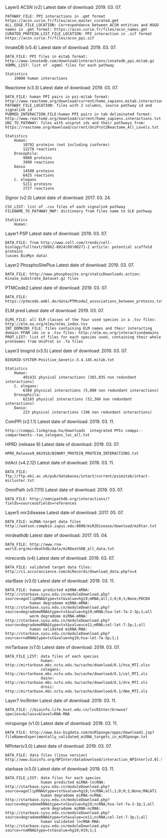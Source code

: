 
Layer0
ACSN (v2)
	Latest date of download: 2019. 03. 07.
	
    PATHWAY_FILE: PPI interactions in .gmt format https://acsn.curie.fr/files/acsn_master_curated.gmt
    ALL_EDGE_FILE_LOCATION: Correspondance between ACSN entities and HUGO names in .gmt format: https://acsn.curie.fr/files/acsn_names.gmt
    CURATED_PROTEIN_LIST_FILE_LOCATION: PPI interaction in .sif format https://acsn.curie.fr/files/acsn_ppi.sif	

InnateDB (v5.4)
	Latest date of download: 2019. 03. 07.

    DATA_FILE: PPI files in mitab format: http://www.innatedb.com/download/interactions/innatedb_ppi.mitab.gz
    XGMML_LIST: list of .xgmml files for each pathway
	
	Statistics
		19800 human interactions

Reactome (v3.3)
	Latest date of download: 2019. 03. 07.

    DATA_FILE: human PPI pairs in psi-mitab format: http://www.reactome.org/download/current/homo_sapiens.mitab.interactions.txt.gz
    PATHWAY_FILE_LOCATION: files with 2 columns, source pathway id and signalink id
    PUBMED_INTERACTION_FILE:human PPI pairs in tab deliminated format: http://www.reactome.org/download/current/homo_sapiens.interactions.txt.gz
    UNI_TO_PATHWAY: files with uniprot ids and their pathways from: https://reactome.org/download/current/UniProt2Reactome_All_Levels.txt
	
	Statistics	
		Human: 
			10792 proteins (not including isoforms)
			12278 reactions
		Drosophila:
			9888 proteins
			3990 reactions
		Danio
			14508 proteins
			6425 reactions
		C. elegans
			5211 proteins
			2727 reactions

Signor (v2.0)
	Latest date of download: 2017. 03. 24.

    CSV_LIST: list of .csv files of each signalink pathway
    FILENAME_TO_PATHWAY_MAP: dictionary from files name to SLK pathway
	
	Statistics	
		Human: 

Layer1
PSP
	Latest date of download: 2019. 03. 07.

    DATA_FILE: from http://www.cell.com/trends/cell-biology/fulltext/S0962-8924(09)00271-2 article: potential scaffold proteins
	(usues BioMyn data)
Layer2
PhosphoSitePlus
	Latest date of download: 2019. 03. 07.

    DATA_FILE: http://www.phosphosite.org/staticDownloads.action: Kinase_Substrate_Dataset.gz files

PTMCode2 
	Latest date of download: 2019. 03. 07.

    DATA_FILE: https://ptmcode.embl.de/data/PTMcode2_associations_between_proteins.txt.gz 
ELM pred
	Latest date of download: 2019. 03. 07.

    ELMS_FILE: all ELM classes of the four used species in a .tsv files: http://elm.eu.org/elms/elms_index.tsv
    INT_DOMAINS_FILE: files containing ELM names and their interacting domain PFAM ids in a .tsv files: http://elm.eu.org/interactiondomains
    PROT_LIST: list of files for each species used, containing their whole proteomes from UniProt in .fa files

Layer3
biogrid (v3.5)
	Latest date of download: 2019. 03. 07.

    BIOGRID-SYSTEM-Positive_Genetic-3.4.145.mitab.txt
	
	Statistics
		Human: 
			491431 physical interactions (365,035 non redundant interactions)
		C. elegans:
			6360 physical interactions (5,808 non redundant interactions)
		Drosophiila:
			62165 physical interactions (52,366 non redundant interactions)
		Danio:
			223 physical interactions (196 non redundant interactions)
			
ComPPI (v2.1.1)
	Latest date of download: 2019. 03. 11.

    http://comppi.linkgroup.hu/downloads  integrated PPIs comppi--compartments--tax_celegans_loc_all.txt

HPRD (release 9)
	Latest date of download: 2019. 03. 07.

    HPRD_Release9_062910/BINARY_PROTEIN_PROTEIN_INTERACTIONS.txt
IntAct (v4.2.12)
	Latest date of download: 2019. 03. 11.

    DATA_FILE: ftp://ftp.ebi.ac.uk/pub/databases/intact/current/psimitab/intact-micluster.txt
OmniPath (v0.7.111)
	Latest date of download: 2019. 03. 07.

    DATA_FILE: http://omnipathdb.org/interactions/?fields=sources&fields=references

Layer5
mir2disease
	Latest date of download: 2017. 05. 07.

    DATA_FILE: miRNA-target data files http://watson.compbio.iupui.edu:8080/miR2Disease/download/miRtar.txt
mirdeathdb
	Latest date of download: 2017. 05. 04.

    DATA_FILE: http://www.rna-world.org/mirdeathdb/data/miRDeathDB_all_data.txt
mirecords (v4)
	Latest date of download: 2019. 03. 07.

    DATA_FILE: validated target data files: http://c1.accurascience.com/miRecords/download_data.php?v=4
starBase (v3.0)
	Latest date of download: 2019. 03. 11.

    DATA_FILE: human predicted miRNA-mRNA: http://starbase.sysu.edu.cn/moduleDownload.php?source=agoClipRNA&type=txt&value=hg19;mRNA;all;1;0;0;1;None;PDCD4
			   human degradome miRNA-mRNA: http://starbase.sysu.edu.cn/moduleDownload.php?source=degradomeRNA&type=txt&value=hg19;mRNA;hsa-let-7a-2-3p;1;all
			   worm degradome miRNA-mRNA: http://starbase.sysu.edu.cn/moduleDownload.php?source=degradomeRNA&type=txt&value=ce11;mRNA;cel-let-7-3p;1;all
			   human validated miRNA-RNA: http://starbase.sysu.edu.cn/moduleDownload.php?source=rnaRNA&type=txt&value=hg19;hsa-let-7a-5p;1;1
mirTarbase (v7.0)
	Latest date of download: 2019. 03. 07.

    DATA_FILE_LIST: data files of each species
                    human: http://mirtarbase.mbc.nctu.edu.tw/cache/download/6.1/hsa_MTI.xlsx
                    celegans: http://mirtarbase.mbc.nctu.edu.tw/cache/download/6.1/cel_MTI.xls
                    daino: http://mirtarbase.mbc.nctu.edu.tw/cache/download/6.1/dre_MTI.xls
                    drosi: http://mirtarbase.mbc.nctu.edu.tw/cache/download/6.1/dme_MTI.xls

Layer7
lncRinter
	Latest date of download: 2019. 03. 11.

    DATA_FILE: //bioinfo.life.hust.edu.cn/lncRInter/browse?species=&class=&level=RNA-RNA
mirsponge (v1.0)
	Latest date of download: 2019. 03. 11.

    DATA_FILE: http://www.bio-bigdata.com/miRSponge/apps/download1.jsp?fileName=Experimentally_validated_miRNA_targets_in_miRSponge.txt
NPInter(v3.0)
	Latest date of download: 2019. 03. 07.

    DATA_FILE: data files (linux version) http://www.bioinfo.org/NPInter/datadownload/interaction_NPInter[v3.0].txt.tar.gz
starbase (v3.0)
	Latest date of download: 2019. 03. 11.

    DATA_FILE_LIST: data files for each species
					human predicted miRNA-lncRNA: http://starbase.sysu.edu.cn/moduleDownload.php?source=agoClipRNA&type=txt&value=hg19;lncRNA;all;1;0;0;1;None;MALAT1
					human degradome miRNA-ncRNA: http://starbase.sysu.edu.cn/moduleDownload.php?source=degradomeRNA&type=txt&value=hg19;ncRNA;hsa-let-7a-2-3p;1;all
					worm degradome miRNA-ncRNA: http://starbase.sysu.edu.cn/moduleDownload.php?source=degradomeRNA&type=txt&value=ce11;ncRNA;cel-let-7-3p;1;all
					human validated lncRNA-RNA: http://starbase.sysu.edu.cn/moduleDownload.php?source=rnaRNA&type=txt&value=hg19;H19;1;1



